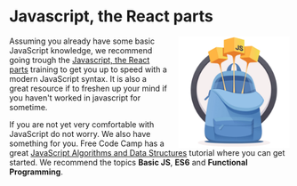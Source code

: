 # Javascript, the React parts

<img src="assets/javascript.png" align="right" style="width: 200px; margin-left: 20px;"/>

Assuming you already have some basic JavaScript knowledge, we recommend going trough the [Javascript, the React parts](https://reacttraining.com/blog/javascript-the-react-parts/) training to get you up to speed with a modern JavaScript syntax. It is also a great resource if to freshen up your mind if you haven't worked in javascript for sometime.

If you are not yet very comfortable with JavaScript do not worry. We also have something for you. Free Code Camp has a great [JavaScript Algorithms and Data Structures](https://www.freecodecamp.org/learn/javascript-algorithms-and-data-structures/) tutorial where you can get started. We recommend the topics __Basic JS__, __ES6__ and __Functional Programming__.

